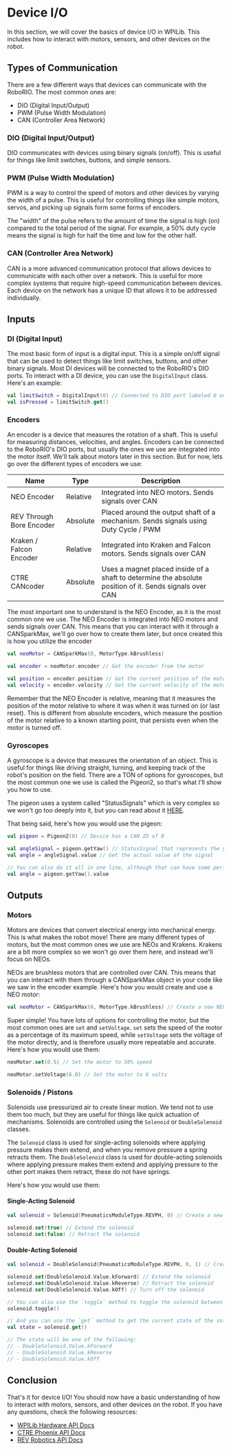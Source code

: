 # Device I/O

In this section, we will cover the basics of device I/O in WPILib. This includes how to interact with motors, sensors,
and other devices on the robot.

## Types of Communication

There are a few different ways that devices can communicate with the RoboRIO. The most common ones are:

- DIO (Digital Input/Output)
- PWM (Pulse Width Modulation)
- CAN (Controller Area Network)

### DIO (Digital Input/Output)

DIO communicates with devices using binary signals (on/off). This is useful for things like limit switches, buttons, and
simple sensors.

### PWM (Pulse Width Modulation)

PWM is a way to control the speed of motors and other devices by varying the width of a pulse. This is useful for
controlling things like simple motors, servos, and picking up signals form some forms of encoders.

The "width" of the pulse refers to the amount of time the signal is high (on) compared to the total period of the
signal.
For example, a 50% duty cycle means the signal is high for half the time and low for the other half.

### CAN (Controller Area Network)

CAN is a more advanced communication protocol that allows devices to communicate with each other over a network. This is
useful for more complex systems that require high-speed communication between devices. Each device on the network has a
unique ID that allows it to be addressed individually.

## Inputs

### DI (Digital Input)

The most basic form of input is a digital input. This is a simple on/off signal that can be used to detect things like
limit switches, buttons, and other binary signals.
Most DI devices will be connected to the RoboRIO's DIO ports. To interact with a DI device, you can use
the `DigitalInput` class. Here's an example:

```kotlin
val limitSwitch = DigitalInput(0) // Connected to DIO port labeled 0 on the RoboRIO
val isPressed = limitSwitch.get()
```

### Encoders

An encoder is a device that measures the rotation of a shaft. This is useful for measuring distances, velocities, and
angles. Encoders can be connected to the RoboRIO's DIO ports, but usually the ones we use are integrated into the motor
itself. We'll talk about motors later in this section. But for now, lets go over the different types of encoders we use:

| Name                     | Type     | Description                                                                                             |
|--------------------------|----------|---------------------------------------------------------------------------------------------------------|
| NEO Encoder              | Relative | Integrated into NEO motors. Sends signals over CAN                                                      |
| REV Through Bore Encoder | Absolute | Placed around the output shaft of a mechanism. Sends signals using Duty Cycle / PWM                     |
| Kraken / Falcon Encoder  | Relative | Integrated into Kraken and Falcon motors. Sends signals over CAN                                        |
| CTRE CANcoder            | Absolute | Uses a magnet placed inside of a shaft to determine the absolute position of it. Sends signals over CAN |

The most important one to understand is the NEO Encoder, as it is the most common one we use. The NEO Encoder is
integrated into NEO motors and sends signals over CAN. This means that you can interact with it through a CANSparkMax,
we'll go over how to create them later, but once created this is how you utilize the encoder

```kotlin
val neoMotor = CANSparkMax(0, MotorType.kBrushless)

val encoder = neoMotor.encoder // Get the encoder from the motor

val position = encoder.position // Get the current position of the motor
val velocity = encoder.velocity // Get the current velocity of the motor
```

Remember that the NEO Encoder is relative, meaning that it measures the position of the motor relative to where it was
when it was turned on (or last reset). This is different from absolute encoders, which measure the position of the motor
relative to a known starting point, that persists even when the motor is turned off.

### Gyroscopes

A gyroscope is a device that measures the orientation of an object. This is useful for things like driving straight,
turning, and keeping track of the robot's position on the field. There are a TON of options for gyroscopes, but the most
common one we use is called the Pigeon2, so that's what I'll show you how to use.

The pigeon uses a system called "StatusSignals" which is very complex so we won't go too deeply into it, but you can
read about it [HERE](https://v6.docs.ctr-electronics.com/en/stable/docs/api-reference/api-usage/status-signals.html).

That being said, here's how you would use the pigeon:

```kotlin
val pigeon = Pigeon2(0) // Device has a CAN ID of 0

val angleSignal = pigeon.getYaw() // StatusSignal that represents the yaw (heading) of the robot
val angle = angleSignal.value // Get the actual value of the signal

// You can also do it all in one line, although that can have some performance implications
val angle = pigeon.getYaw().value
```

## Outputs

### Motors

Motors are devices that convert electrical energy into mechanical energy. This is what makes the robot move! There are
many different types of motors, but the most common ones we use are NEOs and Krakens. Krakens are a bit more complex
so we won't go over them here, and instead we'll focus on NEOs.

NEOs are brushless motors that are controlled over CAN. This means that you can interact with them through a
CANSparkMax object in your code like we saw in the encoder example. Here's how you would create and use a NEO motor:

```kotlin
val neoMotor = CANSparkMax(0, MotorType.kBrushless) // Create a new NEO motor on CAN ID 0
```

Super simple! You have lots of options for controlling the motor, but the most common ones are `set` and `setVoltage`.
`set` sets the speed of the motor as a percentage of its maximum speed, while `setVoltage` sets the voltage of the motor
directly, and is therefore usually more repeatable and accurate. Here's how you would use them:

```kotlin
neoMotor.set(0.5) // Set the motor to 50% speed

neoMotor.setVoltage(6.0) // Set the motor to 6 volts
```

### Solenoids / Pistons

Solenoids use pressurized air to create linear motion. We tend not to use them too much, but they are useful for things
like quick actuation of mechanisms. Solenoids are controlled using the `Solenoid` or `DoubleSolenoid` classes.

The `Solenoid` class is used for single-acting solenoids where applying pressure makes them extend, and when you remove
pressure a spring retracts them. The `DoubleSolenoid` class is used for double-acting solenoids where applying pressure
makes them extend and applying pressure to the other port makes them retract, these do not have springs.

Here's how you would use them:

#### Single-Acting Solenoid
```kotlin
val solenoid = Solenoid(PneumaticsModuleType.REVPH, 0) // Create a new solenoid on the REV Pneumatics Hub module, with channel 0

solenoid.set(true) // Extend the solenoid
solenoid.set(false) // Retract the solenoid
```

#### Double-Acting Solenoid
```kotlin
val solenoid = DoubleSolenoid(PneumaticsModuleType.REVPH, 0, 1) // Create a new double solenoid on the REV Pneumatics Hub module with a forward channel of 0 and a reverse channel of 1

solenoid.set(DoubleSolenoid.Value.kForward) // Extend the solenoid
solenoid.set(DoubleSolenoid.Value.kReverse) // Retract the solenoid
solenoid.set(DoubleSolenoid.Value.kOff) // Turn off the solenoid

// You can also use the `toggle` method to toggle the solenoid between forward and reverse
solenoid.toggle()

// And you can use the `get` method to get the current state of the solenoid
val state = solenoid.get()

// The state will be one of the following:
// - DoubleSolenoid.Value.kForward
// - DoubleSolenoid.Value.kReverse
// - DoubleSolenoid.Value.kOff
```

## Conclusion

That's it for device I/O! You should now have a basic understanding of how to interact with motors, sensors, and other
devices on the robot. If you have any questions, check the following resources:
- [WPILib Hardware API Docs](https://docs.wpilib.org/en/latest/docs/software/hardware-apis/index.html)
- [CTRE Phoenix API Docs](https://v6.docs.ctr-electronics.com/en/stable/index.html)
- [REV Robotics API Docs](https://docs.revrobotics.com/brushless/spark-flex/revlib)

